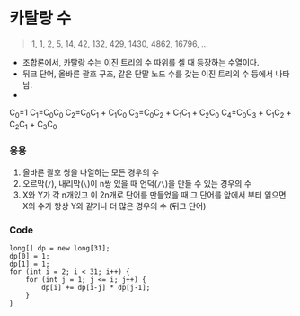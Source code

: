 # 카탈랑 수

> 1, 1, 2, 5, 14, 42, 132, 429, 1430, 4862, 16796, ...

- 조합론에서, 카탈랑 수는 이진 트리의 수 따위를 셀 때 등장하는 수열이다.
- 뒤크 단어, 올바른 괄호 구조, 같은 단말 노드 수를 갖는 이진 트리의 수 등에서 나타남.
- 
C<sub>0</sub>=1
C<sub>1</sub>=C<sub>0</sub>C<sub>0</sub>
C<sub>2</sub>=C<sub>0</sub>C<sub>1</sub> + C<sub>1</sub>C<sub>0</sub>
C<sub>3</sub>=C<sub>0</sub>C<sub>2</sub> + C<sub>1</sub>C<sub>1</sub> + C<sub>2</sub>C<sub>0</sub>
C<sub>4</sub>=C<sub>0</sub>C<sub>3</sub> + C<sub>1</sub>C<sub>2</sub> + C<sub>2</sub>C<sub>1</sub> + C<sub>3</sub>C<sub>0</sub>

### **응용**
1. 올바른 괄호 쌍을 나열하는 모든 경우의 수
2. 오르막(`/`), 내리막(`\`)이 n쌍 있을 때 언덕(`/\`)을 만들 수 있는 경우의 수
3. X와 Y가 각 n개있고 이 2n개로 단어를 만들었을 때 그 단어를 앞에서 부터 읽으면 X의 수가 항상 Y와 같거나 더 많은 경우의 수 (뒤크 단어) 

### **Code**
```
long[] dp = new long[31];
dp[0] = 1;
dp[1] = 1;
for (int i = 2; i < 31; i++) {
	for (int j = 1; j <= i; j++) {
		dp[i] += dp[i-j] * dp[j-1];
	}
}
```
